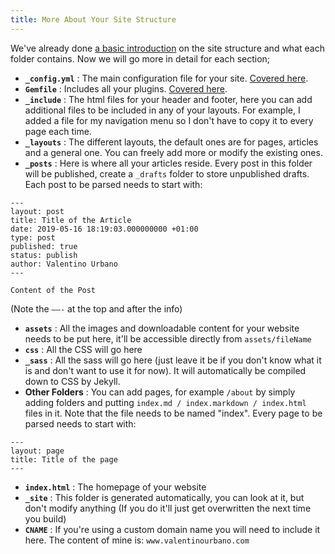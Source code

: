 ```yaml
---
title: More About Your Site Structure
---
```


We've already done [a basic introduction](#site-structure) on the site structure and what each folder contains. Now we will go more in detail for each section;

- **`_config.yml`** : The main configuration file for your site. [Covered here](#Initial-configuration).
- **`Gemfile`** : Includes all your plugins. [Covered here](#Plugins).
- **`_include`** : The html files for your header and footer, here you can add additional files to be included in any of your layouts. For example, I added a file for my navigation menu so I don't have to copy it to every page each time.
- **`_layouts`** : The different layouts, the default ones are for pages, articles and a general one. You can freely add more or modify the existing ones.
- **`_posts`** : Here is where all your articles reside. Every post in this folder will be published, create a `_drafts` folder to store unpublished drafts. Each post to be parsed needs to start with:

```
---
layout: post
title: Title of the Article
date: 2019-05-16 18:19:03.000000000 +01:00
type: post
published: true
status: publish
author: Valentino Urbano
---

Content of the Post
```

(Note the `——-` at the top and after the info)

- **`assets`** : All the images and downloadable content for your website needs to be put here, it'll be accessible directly from `assets/fileName`
- **`css`** : All the CSS will go here
- **`_sass`** : All the sass will go here (just leave it be if you don't know what it is and don't want to use it for now). It will automatically be compiled down to CSS by Jekyll.
- **Other Folders** : You can add pages, for example `/about` by simply adding folders and putting `index.md / index.markdown / index.html` files in it. Note that the file needs to be named "index". Every page to be parsed needs to start with:

```
---
layout: page
title: Title of the page
---
```

- **`index.html`** : The homepage of your website
- **`_site`** : This folder is generated automatically, you can look at it, but don't modify anything (If you do it'll just get overwritten the next time you build)
- **`CNAME`** : If you're using a custom domain name you will need to include it here. The content of mine is: `www.valentinourbano.com`
